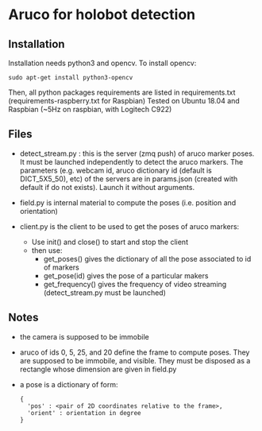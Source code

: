 # Aruco for holobot detection


## Installation

Installation needs python3 and opencv. To install opencv:
```
sudo apt-get install python3-opencv
```
Then, all python packages requirements are listed in requirements.txt
(requirements-raspberry.txt for Raspbian)
Tested on Ubuntu 18.04 and Raspbian (~5Hz on raspbian, with Logitech C922)

## Files

* detect_stream.py : this is the server (zmq push) of aruco marker
poses. It must be launched independently to detect the aruco
markers. The parameters (e.g. webcam id, aruco dictionary id (default
is DICT_5X5_50), etc) of the servers are in params.json (created with
default if do not exists).  Launch it without arguments.

* field.py is internal material to compute the poses (i.e. position
  and orientation)

* client.py is the client to be used to get the poses of aruco markers:
  * Use init() and close() to start and stop the client
  * then use:
    * get_poses() gives the dictionary of all the pose associated to id of markers
    * get_pose(id) gives the pose of a particular makers
    * get_frequency() gives the frequency of video streaming
    (detect_stream.py must be launched)

## Notes

* the camera is supposed to be immobile

* aruco of ids 0, 5, 25, and 20 define the frame to compute
  poses. They are supposed to be immobile, and visible. They must be
  disposed as a rectangle whose dimension are given in field.py

* a pose is a dictionary of form:
  ```
  {
    'pos' : <pair of 2D coordinates relative to the frame>,
    'orient' : orientation in degree
  }
  ```
